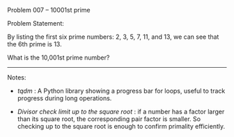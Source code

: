 Problem 007 – 10001st prime

Problem Statement:

By listing the first six prime numbers: 2, 3, 5, 7, 11, and 13, we can see that the 6th prime is 13.

What is the 10,001st prime number?

---
Notes:

- *tqdm* : A Python library showing a progress bar for loops, useful to track progress during long operations.
  
- *Divisor check limit up to the square root* : if a number has a factor larger than its square root, the corresponding pair factor is smaller. So checking up to the square root is enough to confirm primality efficiently.
